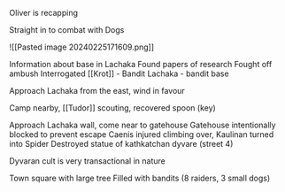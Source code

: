 Oliver is recapping

Straight in to combat with Dogs

![[Pasted image 20240225171609.png]]

Information about base in Lachaka
Found papers of research
Fought off ambush
Interrogated [[Krot]] - Bandit
Lachaka - bandit base

Approach Lachaka from the east, wind in favour

Camp nearby, [[Tudor]] scouting, recovered spoon (key)

Approach Lachaka wall, come near to gatehouse
Gatehouse intentionally blocked to prevent escape
Caenis injured climbing over, Kaulinan turned into Spider
Destroyed statue of kathkatchan dyvare (street 4)

Dyvaran cult is very transactional in nature

Town square with large tree
Filled with bandits (8 raiders, 3 small dogs)





